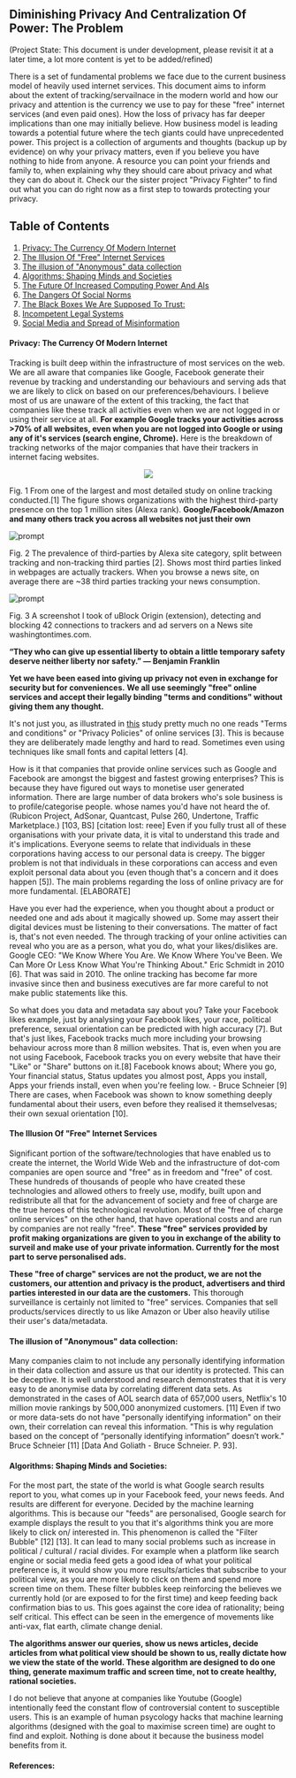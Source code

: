 ## Diminishing Privacy And Centralization Of Power: The Problem
(Project State: This document is under development, please revisit it at a later time, a lot more content is yet to be added/refined)

There is a set of fundamental problems we face due to the current business model of heavily used internet services.
This document aims to inform about the extent of tracking/servailnace in the modern world and how our privacy and attention is the currency we use to pay for these "free" internet services (and even paid ones). How the loss of privacy has far deeper implications than one may initially believe. How business model is leading towards a potential future where the tech giants could have unprecedented power.
This project is a collection of arguments and thoughts (backup up by evidence) on why your privacy matters, even if you believe you have nothing to hide from anyone. A resource you can point your friends and family to, when explaining why they should care about privacy and what they can do about it. Check our the sister project "Privacy Fighter" to find out what you can do right now as a first step to towards protecting your privacy.


## Table of Contents
1. [Privacy: The Currency Of Modern Internet](#currency)
2. [The Illusion Of "Free" Internet Services](#illusionoffree)
3. [The illusion of "Anonymous" data collection](#illusionofanonymous)
4. [Algorithms: Shaping Minds and Societies](#algorithmsshapingminds)
5. [The Future Of Increased Computing Power And AIs](#futureofais)
6. [The Dangers Of Social Norms](#socialnorms)
7. [The Black Boxes We Are Supposed To Trust:](#futureofais)
8. [Incompetent Legal Systems](#futureofais)
9. [Social Media and Spread of Misinformation](#socialmedia)


#### Privacy: The Currency Of Modern Internet <a name="currency"></a>

Tracking is built deep within the infrastructure of most services on the web. We are all aware that companies like Google, Facebook generate their revenue by tracking and understanding our behaviours and serving ads that we are likely to click on based on our preferences/behaviours. I believe most of us are unaware of the extent of this tracking, the fact that companies like these track all activities even when we are not logged in or using their service at all.
**For example Google tracks your activities across >70% of all websites, even when you are not logged into Google or using any of it's services (search engine, Chrome).**
Here is the breakdown of tracking networks of the major companies that have their trackers in internet facing websites.


<p align="center">
  <img src="https://gitlab.com/JGill/privacy/raw/master/data/tracking%20in%20top%20million%20websites.png">
</p>


Fig. 1 From one of the largest and most detailed study on online tracking conducted.[1] The figure shows organizations with the highest third-party presence on the top 1 million sites (Alexa rank). **Google/Facebook/Amazon and many others track you across all websites not just their own**


![prompt](https://gitlab.com/JGill/privacy/raw/master/data/third%20party%20trackers%20in%20categories.png)


Fig. 2 The prevalence of third-parties by Alexa site category, split between tracking and non-tracking third parties [2]. Shows most third parties linked in webpages are actually trackers. When you browse a news site, on average there are ~38 third parties tracking your news consumption.

![prompt](https://gitlab.com/JGill/privacy/raw/master/data/washingtontimes-trackers-blocked.jpg )


Fig. 3 A screenshot I took of uBlock Origin (extension), detecting and blocking 42 connections to trackers and ad servers on a News site washingtontimes.com.

**“They who can give up essential liberty to obtain a little temporary safety deserve neither liberty nor safety.”
― Benjamin Franklin**

**Yet we have been eased into giving up privacy not even in exchange for security but for conveniences.**
**We all use seemingly "free" online services and accept their legally binding "terms and conditions" without giving them any thought.**

It's not just you, as illustrated in [this](https://papers.ssrn.com/sol3/papers.cfm?abstract_id=2757465) study pretty much no one reads "Terms and conditions" or "Privacy Policies" of online services [3]. This is because they are deliberately made lengthy and hard to read. Sometimes even using techniques like small fonts and capital letters [4].


How is it that companies that provide online services such as Google and Facebook are amongst the biggest and fastest growing enterprises? This is because they have figured out ways to monetise user generated information.
There are large number of data brokers who's sole business is to profile/categorise people. whose names you'd have not heard the of. (Rubicon Project, AdSonar, Quantcast, Pulse 260, Undertone, Traffic Marketplace.) [103, BS] [citation lost: reee]
Even if you fully trust all of these organisations with your private data, it is vital to understand this trade and it's implications.
Everyone seems to relate that individuals in these corporations having access to our personal data is creepy. The bigger problem is not that individuals in these corporations can access and even exploit personal data about you (even though that's a concern and it does happen [5]).
The main problems regarding the loss of online privacy are for more fundamental. [ELABORATE]

Have you ever had the experience, when you thought about a product or needed one and ads about it magically showed up. Some may assert their digital devices must be listening to their conversations. The matter of fact is, that's not even needed. The through tracking of your online activities can reveal who you are as a person, what you do, what your likes/dislikes are.
Google CEO: "We Know Where You Are. We Know Where You've Been. We Can More Or Less Know What You're Thinking About."
Eric Schmidt in 2010 [6].
That was said in 2010. The online tracking has become far more invasive since then and business executives are far more careful to not make public statements like this.

So what does you data and metadata say about you? Take your Facebook likes example, just by analysing your Facebook likes, your race, political preference, sexual orientation can be predicted with high accuracy [7].
But that's just likes, Facebook tracks much more including your browsing behaviour across more than 8 million websites. That is, even when you are not using Facebook, Facebook tracks you on every website that have their "Like" or "Share" buttons on it.[8]
Facebook knows about; Where you go, Your financial status, Status updates you almost post, Apps you install, Apps your friends install, even when you're feeling low. - Bruce Schneier [9]
There are cases, when Facebook was shown to know something deeply fundamental about their users, even before they realised it themselvesas; their own sexual orientation [10].


#### The Illusion Of "Free" Internet Services <a name="illusionoffree"></a>
Significant portion of the software/technologies that have enabled us to create the internet, the World Wide Web and the infrastructure of dot-com companies are open source and "free" as in freedom and "free" of cost.
These hundreds of thousands of people who have created these technologies and allowed others to freely use, modify, built upon and redistribute all that for the advancement of society and free of charge are the true heroes of this technological revolution.
Most of the "free of charge online services" on the other hand, that have operational costs and are run by companies are not really "free".
**These "free" services provided by profit making organizations are given to you in exchange of the ability to surveil and make use of your private information. Currently for the most part to serve personalised ads.**

**These "free of charge" services are not the product, we are not the customers, our attention and privacy is the product, advertisers and third parties interested in our data are the customers.**
This thorough surveillance is certainly not limited to "free" services. Companies that sell products/services directly to us like Amazon or Uber also heavily utilise their user's data/metadata.

#### The illusion of "Anonymous" data collection: <a name="illusionofanonymous"></a>
Many companies claim to not include any personally identifying information in their data collection and assure us that our identity is protected. This can be deceptive. It is well understood and research demonstrates that it is very easy to de anonymise data by correlating different data sets. As demonstrated in the cases of AOL search data of 657,000 users, Netflix's 10 million movie rankings by 500,000 anonymized customers. [11]
Even if two or more data-sets do not have "personally identifying information" on their own, their correlation can reveal this information.
"This is why regulation based on the concept of “personally identifying information” doesn’t work." Bruce Schneier [11] [Data And Goliath - Bruce Schneier. P. 93].


#### Algorithms: Shaping Minds and Societies:<a name="algorithmsshapingminds"></a>
For the most part, the state of the world is what Google search results report to you, what comes up in your Facebook feed, your news feeds. And results are different for everyone. Decided by the machine learning algorithms. This is because our "feeds" are personalised, Google search for example displays the result to you that it's algorithms think you are more likely to click on/ interested in. This phenomenon is called the "Filter Bubble" [12] [13]. It can lead to many social problems such as increase in political / cultural / racial divides.
For example when a platform like search engine or social media feed gets a good idea of what your political preference is, it would show you more results/articles that subscribe to your political view, as you are more likely to click on them and spend more screen time on them.
These filter bubbles keep reinforcing the believes we currently hold (or are exposed to for the first time) and keep feeding back confirmation bias to us. This goes against the core idea of rationality; being self critical. This effect can be seen in the emergence of movements like anti-vax, flat earth, climate change denial.

**The algorithms answer our queries, show us news articles, decide articles from what political view should be shown to us, really dictate how we view the state of the world. These algorithm are designed to do one thing, generate maximum traffic and screen time, not to create healthy, rational societies.**

I do not believe that anyone at companies like Youtube (Google) intentionally feed the constant flow of controversial content to susceptible users. This is an example of human psycology hacks that machine learning algorithms (designed with the goal to maximise screen time) are ought to find and exploit. Nothing is done about it because the business model benefits from it.





#### References:<a name="references"></a>
